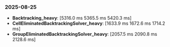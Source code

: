 ### 2025-08-25
- **Backtracking_heavy**: [5316.0 ms 5365.5 ms 5420.3 ms]
- **CellEliminatedBacktrackingSolver_heavy**: [1633.9 ms 1672.6 ms 1714.2 ms]
- **GroupEliminatedBacktrackingSolver_heavy**: [2057.5 ms 2090.8 ms 2128.6 ms]